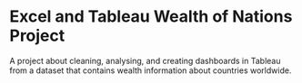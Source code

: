 # Excel and Tableau Wealth of Nations Project
A project about cleaning, analysing, and creating dashboards in Tableau from a dataset that contains wealth information about countries worldwide.
